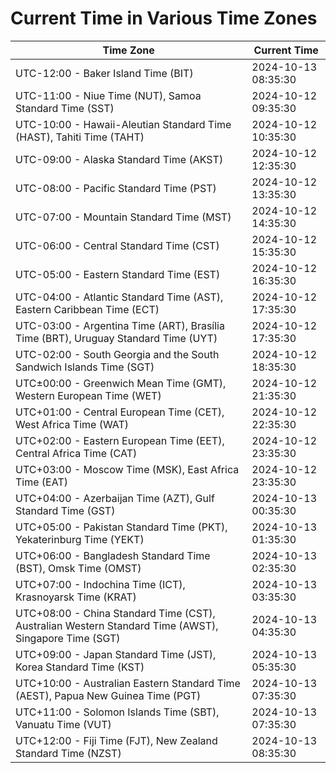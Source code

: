# Current Time in Various Time Zones

| Time Zone | Current Time |
|-----------|--------------|
| UTC-12:00 - Baker Island Time (BIT) | 2024-10-13 08:35:30 |
| UTC-11:00 - Niue Time (NUT), Samoa Standard Time (SST) | 2024-10-12 09:35:30 |
| UTC-10:00 - Hawaii-Aleutian Standard Time (HAST), Tahiti Time (TAHT) | 2024-10-12 10:35:30 |
| UTC-09:00 - Alaska Standard Time (AKST) | 2024-10-12 12:35:30 |
| UTC-08:00 - Pacific Standard Time (PST) | 2024-10-12 13:35:30 |
| UTC-07:00 - Mountain Standard Time (MST) | 2024-10-12 14:35:30 |
| UTC-06:00 - Central Standard Time (CST) | 2024-10-12 15:35:30 |
| UTC-05:00 - Eastern Standard Time (EST) | 2024-10-12 16:35:30 |
| UTC-04:00 - Atlantic Standard Time (AST), Eastern Caribbean Time (ECT) | 2024-10-12 17:35:30 |
| UTC-03:00 - Argentina Time (ART), Brasília Time (BRT), Uruguay Standard Time (UYT) | 2024-10-12 17:35:30 |
| UTC-02:00 - South Georgia and the South Sandwich Islands Time (SGT) | 2024-10-12 18:35:30 |
| UTC±00:00 - Greenwich Mean Time (GMT), Western European Time (WET) | 2024-10-12 21:35:30 |
| UTC+01:00 - Central European Time (CET), West Africa Time (WAT) | 2024-10-12 22:35:30 |
| UTC+02:00 - Eastern European Time (EET), Central Africa Time (CAT) | 2024-10-12 23:35:30 |
| UTC+03:00 - Moscow Time (MSK), East Africa Time (EAT) | 2024-10-12 23:35:30 |
| UTC+04:00 - Azerbaijan Time (AZT), Gulf Standard Time (GST) | 2024-10-13 00:35:30 |
| UTC+05:00 - Pakistan Standard Time (PKT), Yekaterinburg Time (YEKT) | 2024-10-13 01:35:30 |
| UTC+06:00 - Bangladesh Standard Time (BST), Omsk Time (OMST) | 2024-10-13 02:35:30 |
| UTC+07:00 - Indochina Time (ICT), Krasnoyarsk Time (KRAT) | 2024-10-13 03:35:30 |
| UTC+08:00 - China Standard Time (CST), Australian Western Standard Time (AWST), Singapore Time (SGT) | 2024-10-13 04:35:30 |
| UTC+09:00 - Japan Standard Time (JST), Korea Standard Time (KST) | 2024-10-13 05:35:30 |
| UTC+10:00 - Australian Eastern Standard Time (AEST), Papua New Guinea Time (PGT) | 2024-10-13 07:35:30 |
| UTC+11:00 - Solomon Islands Time (SBT), Vanuatu Time (VUT) | 2024-10-13 07:35:30 |
| UTC+12:00 - Fiji Time (FJT), New Zealand Standard Time (NZST) | 2024-10-13 08:35:30 |
